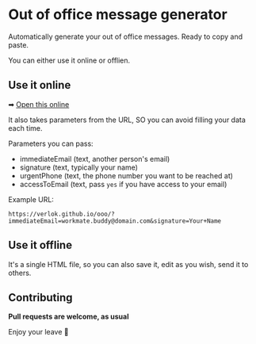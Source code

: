 # Out of office message generator

Automatically generate your out of office messages. Ready to copy and paste.

You can either use it online or offlien.

## Use it online

➡ [Open this online](https://verlok.github.io/ooo)

It also takes parameters from the URL, SO you can avoid filling your data each time.

Parameters you can pass:

- immediateEmail (text, another person's email)
- signature (text, typically your name)
- urgentPhone (text, the phone number you want to be reached at)
- accessToEmail (text, pass `yes` if you have access to your email)

Example URL:

```
https://verlok.github.io/ooo/?immediateEmail=workmate.buddy@domain.com&signature=Your+Name
```

## Use it offline

It's a single HTML file, so you can also save it, edit as you wish, send it to others.


## Contributing

**Pull requests are welcome, as usual**

Enjoy your leave 👋
